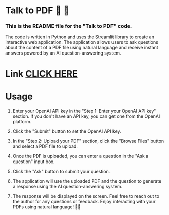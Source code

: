# Talk to PDF 🤖 📑️ 
### This is the README file for the "Talk to PDF" code. 
The code is written in Python and uses the Streamlit library to create an interactive web application. The application allows users to ask questions about the content of a PDF file using natural language and receive instant answers powered by an AI question-answering system.
# Link [CLICK HERE](https://talk-to-pdf.streamlit.app/)
# Usage 
1. Enter your OpenAI API key 
in the "Step 1: Enter your OpenAI API key" section. 
If you don't have an API key, you can get one from the OpenAI platform.

 2. Click the "Submit" button to set the OpenAI API key.

3. In the "Step 2: Upload your PDF" section, click the "Browse Files" button and select a PDF file to upload.
4.  Once the PDF is uploaded, you can enter a question in the "Ask a question" input box.
5. Click the "Ask" button to submit your question.
6. The application will use the uploaded PDF and the question to generate a response using the AI question-answering system.
7.  The response will be displayed on the screen. Feel free to reach out to the author for any questions or feedback. Enjoy interacting with your PDFs using natural language! 🚀📄
